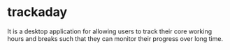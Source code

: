 # trackaday
It is a desktop application for allowing users to track their core working hours and breaks such that they can monitor their progress over long time.
